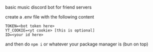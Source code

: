 basic music discord bot for friend servers

create a .env file with the following content

```env
TOKEN=<bot token here>
YT_COOKIE=<yt cookie> [this is optional]
ID=<your id here>
```

and then do `npm i` or whatever your package manager is (bun on top)